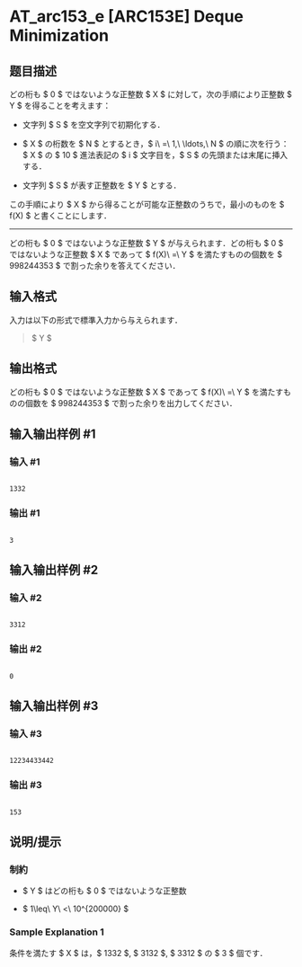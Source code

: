 # AT_arc153_e [ARC153E] Deque Minimization

## 题目描述

[problemUrl]: https://atcoder.jp/contests/arc153/tasks/arc153_e

どの桁も $ 0 $ ではないような正整数 $ X $ に対して，次の手順により正整数 $ Y $ を得ることを考えます：

- 文字列 $ S $ を空文字列で初期化する．
- $ X $ の桁数を $ N $ とするとき，$ i\ =\ 1,\ \ldots,\ N $ の順に次を行う：$ X $ の $ 10 $ 進法表記の $ i $ 文字目を，$ S $ の先頭または末尾に挿入する．
- 文字列 $ S $ が表す正整数を $ Y $ とする．
 
この手順により $ X $ から得ることが可能な正整数のうちで，最小のものを $ f(X) $ と書くことにします．

- - - - - -

どの桁も $ 0 $ ではないような正整数 $ Y $ が与えられます．どの桁も $ 0 $ ではないような正整数 $ X $ であって $ f(X)\ =\ Y $ を満たすものの個数を $ 998244353 $ で割った余りを答えてください．

## 输入格式

入力は以下の形式で標準入力から与えられます．

> $ Y $

## 输出格式

どの桁も $ 0 $ ではないような正整数 $ X $ であって $ f(X)\ =\ Y $ を満たすものの個数を $ 998244353 $ で割った余りを出力してください．

## 输入输出样例 #1

### 输入 #1

```
1332
```

### 输出 #1

```
3
```

## 输入输出样例 #2

### 输入 #2

```
3312
```

### 输出 #2

```
0
```

## 输入输出样例 #3

### 输入 #3

```
12234433442
```

### 输出 #3

```
153
```

## 说明/提示

### 制約

- $ Y $ はどの桁も $ 0 $ ではないような正整数
- $ 1\leq\ Y\ <\ 10^{200000} $
 
### Sample Explanation 1

条件を満たす $ X $ は，$ 1332 $, $ 3132 $, $ 3312 $ の $ 3 $ 個です．